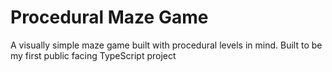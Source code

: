 # Procedural Maze Game

A visually simple maze game built with procedural levels in mind. Built to be my first public facing TypeScript project


